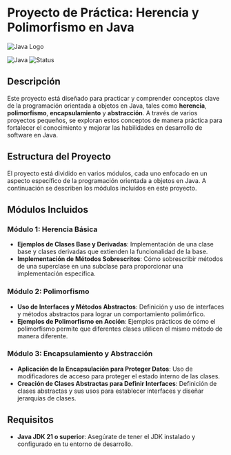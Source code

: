 # Proyecto de Práctica: Herencia y Polimorfismo en Java


![Java Logo](https://skillicons.dev/icons?i=java&theme=light)

![Java](https://img.shields.io/badge/Java-Objetos-brightgreen)
![Status](https://img.shields.io/badge/Status-Active-success)

## Descripción

Este proyecto está diseñado para practicar y comprender conceptos clave de la programación orientada a objetos en Java, tales como **herencia**, **polimorfismo**, **encapsulamiento** y **abstracción**. A través de varios proyectos pequeños, se exploran estos conceptos de manera práctica para fortalecer el conocimiento y mejorar las habilidades en desarrollo de software en Java.

## Estructura del Proyecto

El proyecto está dividido en varios módulos, cada uno enfocado en un aspecto específico de la programación orientada a objetos en Java. A continuación se describen los módulos incluidos en este proyecto.

## Módulos Incluidos

### Módulo 1: Herencia Básica



- **Ejemplos de Clases Base y Derivadas**: Implementación de una clase base y clases derivadas que extienden la funcionalidad de la base.
- **Implementación de Métodos Sobrescritos**: Cómo sobrescribir métodos de una superclase en una subclase para proporcionar una implementación específica.

### Módulo 2: Polimorfismo



- **Uso de Interfaces y Métodos Abstractos**: Definición y uso de interfaces y métodos abstractos para lograr un comportamiento polimórfico.
- **Ejemplos de Polimorfismo en Acción**: Ejemplos prácticos de cómo el polimorfismo permite que diferentes clases utilicen el mismo método de manera diferente.

### Módulo 3: Encapsulamiento y Abstracción



- **Aplicación de la Encapsulación para Proteger Datos**: Uso de modificadores de acceso para proteger el estado interno de las clases.
- **Creación de Clases Abstractas para Definir Interfaces**: Definición de clases abstractas y sus usos para establecer interfaces y diseñar jerarquías de clases.

## Requisitos

- **Java JDK 21 o superior**: Asegúrate de tener el JDK instalado y configurado en tu entorno de desarrollo.


